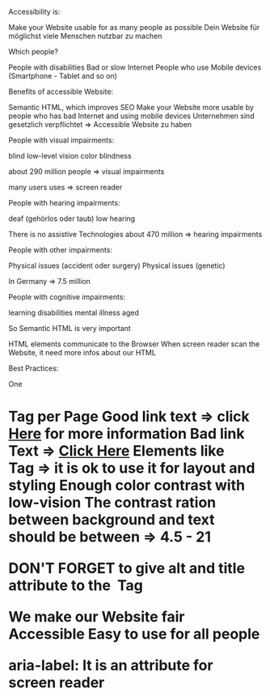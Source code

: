 

Accessibility is:

Make your Website usable for as many people as possible
Dein Website für möglichst viele Menschen nutzbar zu machen

Which people?

People with disabilities
Bad or slow Internet
People who use Mobile devices (Smartphone - Tablet and so on)

Benefits of accessible Website:

Semantic HTML, which improves SEO
Make your Website more usable by people who has bad Internet and using mobile devices
Unternehmen sind gesetzlich verpflichtet => Accessible Website zu haben

People with visual impairments:

blind
low-level vision
color blindness

about 290 million people => visual impairments

many users uses => screen reader

People with hearing impairments:

deaf (gehörlos oder taub)
low hearing

There is no assistive Technologies
about 470 million => hearing impairments

People with other impairments:

Physical issues (accident oder surgery)
Physical issues (genetic)

In Germany => 7.5 million

People with cognitive impairments:

learning disabilities
mental illness
aged

So Semantic HTML is very important

HTML elements communicate to the Browser
When screen reader scan the Website, it need more infos about our HTML

Best Practices:

One <h1> Tag per Page
Good link text => click [Here](https://example.com) for more information
Bad link Text => [Click Here](https://example.com)
Elements like <div> Tag => it is ok to use it for layout and styling
Enough color contrast with low-vision
The contrast ration between background and text should be between => 4.5 - 21

DON'T FORGET to give alt and title attribute to the <img> Tag

We make our Website fair
Accessible
Easy to use for all people

aria-label: It is an attribute for screen reader
